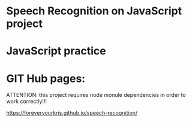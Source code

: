 # Speech Recognition on JavaScript project
# JavaScript practice
# GIT Hub pages:
ATTENTION: this project requires node monule dependencies in order to work correctly!!!

https://foreveryourkris.github.io/speech-recognition/